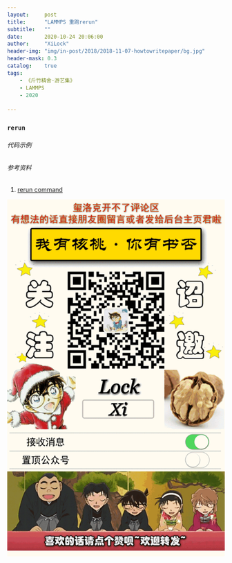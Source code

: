 ```yaml
---
layout:     post
title:      "LAMMPS 重跑rerun"
subtitle:   ""
date:       2020-10-24 20:06:00
author:     "XiLock"
header-img: "img/in-post/2018/2018-11-07-howtowritepaper/bg.jpg"
header-mask: 0.3
catalog:    true
tags:
    - 《斤竹精舍·游艺集》
    - LAMMPS
    - 2020

---
```


### `rerun`
###### 代码示例


###### 参考资料
1. [rerun command](https://lammps.sandia.gov/doc/rerun.html)

![](/img/wc-tail.GIF)
